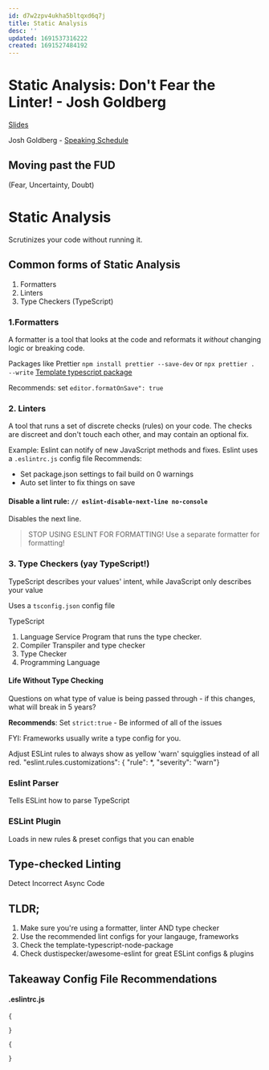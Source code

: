 ```yaml
---
id: d7w2zpv4ukha5bltqxd6q7j
title: Static Analysis
desc: ''
updated: 1691537316222
created: 1691527484192
---
```

# Static Analysis: Don't Fear the Linter! - Josh Goldberg
[Slides](https://onedrive.live.com/view.aspx?resid=D699ACCFCBD51CF5!1028281&ithint=file%2cpptx&authkey=!ACxCyVcuS7lZvSs)

Josh Goldberg - [Speaking Schedule](https://www.joshuakgoldberg.com/speaking/#2023)

## Moving past the FUD
(Fear, Uncertainty, Doubt)

# Static Analysis
Scrutinizes your code without running it.

## Common forms of Static Analysis
1. Formatters
2. Linters
3. Type Checkers (TypeScript)

### 1.Formatters
A formatter is a tool that looks at the code and reformats it *without* changing logic or breaking code.

Packages like Prettier `npm install prettier --save-dev` or `npx prettier . --write`
[Template typescript package]()

Recommends: set `editor.formatOnSave": true`

### 2. Linters
A tool that runs a set of discrete checks (rules) on your code. The checks are discreet and don't touch each other, and may contain an optional fix.

Example: Eslint can notify of new JavaScript methods and fixes.
Eslint uses a `.eslintrc.js` config file 
Recommends: 
* Set package.json settings to fail build on 0 warnings
* Auto set linter to fix things on save

#### Disable a lint rule: `// eslint-disable-next-line no-console`
Disables the next line.

> STOP USING ESLINT FOR FORMATTING!
Use a separate formatter for formatting!

### 3. Type Checkers (yay TypeScript!)
TypeScript describes your values' intent, while JavaScript only describes your value

Uses a `tsconfig.json` config file

TypeScript
1. Language Service
Program that runs the type checker.
2. Compiler
    Transpiler and type checker
3. Type Checker
4. Programming Language

#### Life Without Type Checking
Questions on what type of value is being passed through - if this changes, what will break in 5 years?

**Recommends**:
Set `strict:true` - Be informed of all of the issues

FYI: Frameworks usually write a type config for you.

Adjust ESLint rules to always show as yellow 'warn' squigglies instead of all red.
"eslint.rules.customizations": { "rule": *, "severity": "warn"}

### Eslint Parser
Tells ESLint how to parse TypeScript

### ESLint Plugin
Loads in new rules & preset configs that you can enable


## Type-checked Linting
Detect Incorrect Async Code

## TLDR; 
1. Make sure you're using a formatter, linter AND type checker
2. Use the recommended lint configs for your langauge, frameworks
3. Check the template-typescript-node-package
4. Check dustispecker/awesome-eslint for great ESLint configs & plugins


## Takeaway Config File Recommendations
#### .eslintrc.js
```
{

}
```

```
{
    
}
```
